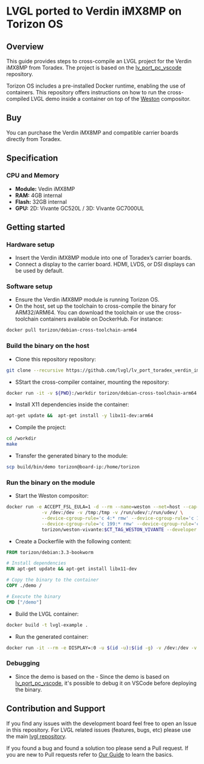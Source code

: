 # LVGL ported to Verdin iMX8MP on Torizon OS

## Overview

This guide provides steps to cross-compile an LVGL project for the Verdin iMX8MP from Toradex. The project is based on the [lv_port_pc_vscode](https://github.com/lvgl/lv_port_pc_vscode/tree/release/v8) repository.

Torizon OS includes a pre-installed Docker runtime, enabling the use of containers. This repository offers instructions on how to run the cross-compiled LVGL demo inside a container on top of the [Weston](https://wiki.archlinux.org/title/Weston) compositor.

## Buy

You can purchase the Verdin iMX8MP and compatible carrier boards directly from Toradex.

## Specification

### CPU and Memory
- **Module:** Vedin iMX8MP
- **RAM:** 4GB internal
- **Flash:** 32GB internal
- **GPU:** 2D: Vivante GC520L / 3D: Vivante GC7000UL

## Getting started

### Hardware setup
- Insert the Verdin iMX8MP module into one of Toradex’s carrier boards.
- Connect a display to the carrier board. HDMI, LVDS, or DSI displays can be used by default.

### Software setup
- Ensure the Verdin iMX8MP module is running Torizon OS.
- On the host, set up the toolchain to cross-compile the binary for ARM32/ARM64. You can download the toolchain or use the cross-toolchain containers available on DockerHub. For instance:
```bash
docker pull torizon/debian-cross-toolchain-arm64
```

### Build the binary on the host
- Clone this repository repository:
```bash
git clone --recursive https://github.com/lvgl/lv_port_toradex_verdin_imx8m_plus.git
```

- SStart the cross-compiler container, mounting the repository:
```bash
docker run -it -v ${PWD}:/workdir torizon/debian-cross-toolchain-arm64 /bin/bash
```

- Install X11 dependencies inside the container:
```bash
apt-get update &&  apt-get install -y libx11-dev:arm64
```

- Compile the project:
```bash
cd /workdir
make
```

- Transfer the generated binary to the module:
```bash
scp build/bin/demo torizon@board-ip:/home/torizon
```

### Run the binary on the module

- Start the Weston compositor:
```bash
docker run -e ACCEPT_FSL_EULA=1 -d --rm --name=weston --net=host --cap-add CAP_SYS_TTY_CONFIG \
             -v /dev:/dev -v /tmp:/tmp -v /run/udev/:/run/udev/ \
             --device-cgroup-rule='c 4:* rmw' --device-cgroup-rule='c 13:* rmw' \
             --device-cgroup-rule='c 199:* rmw' --device-cgroup-rule='c 226:* rmw' \
             torizon/weston-vivante:$CT_TAG_WESTON_VIVANTE --developer --tty=/dev/tty7
```

- Create a Dockerfile with the following content:
```Dockerfile
FROM torizon/debian:3.3-bookworm

# Install dependencies
RUN apt-get update && apt-get install libx11-dev

# Copy the binary to the container
COPY ./demo /

# Execute the binary
CMD ["/demo"]
```

- Build the LVGL container:
```bash
docker build -t lvgl-example .
```

- Run the generated container:
```bash
docker run -it --rm -e DISPLAY=:0 -u $(id -u):$(id -g) -v /dev:/dev -v /tmp:/tmp -v /run/udev/:/run/udev/ --device -cgroup-rule='c 4:* rmw' --device-cgroup-rule='c 13:* rmw' --device-cgroup-rule='c 199:* rmw' --device-cgroup-rule='c 226:* rmw' lvgl-example
```

### Debugging

- Since the demo is based on the - Since the demo is based on [lv_port_pc_vscode](), it's possible to debug it on VSCode before deploying the binary.

## Contribution and Support

If you find any issues with the development board feel free to open an Issue in this repository. For LVGL related issues (features, bugs, etc) please use the main [lvgl repository](https://github.com/lvgl/lvgl).

If you found a bug and found a solution too please send a Pull request. If you are new to Pull requests refer to [Our Guide](https://docs.lvgl.io/master/CONTRIBUTING.html#pull-request) to learn the basics.
